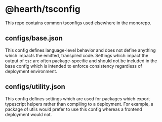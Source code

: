 # @hearth/tsconfig

This repo contains common tsconfigs used elsewhere in the monorepo.

## configs/base.json

This config defines language-level behavior and does not define anything which
impacts the emitted, transpiled code. Settings which impact the output of `tsc`
are often package-specific and should not be included in the base config which
is intended to enforce consistency regardless of deployment
environment.

## configs/utility.json

This config defines settings which are used for packages which export typescript
helpers rather than compiling to a deployment. For example, a package of utils
would prefer to use this config whereas a frontend deployment would not.
